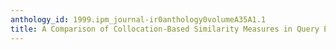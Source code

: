 ```yaml
---
anthology_id: 1999.ipm_journal-ir0anthology0volumeA35A1.1
title: A Comparison of Collocation-Based Similarity Measures in Query Expansion
---
```

